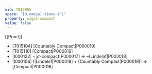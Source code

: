 ```yaml
---
uid: T019965
space: "[0,omega)-times-i^i"
property: sigma-compact
value: false
---
```

[[Proof]]

* [T015104] [Countably Compact|P000019]
* [T015110] [Compact|P000016]
* [I000122] ~[$\sigma$-compact|P000017] => ~[Lindelof|P000018]
* [I000106] ([Lindelof|P000018] + [Countably Compact|P000019]) => [Compact|P000016]

